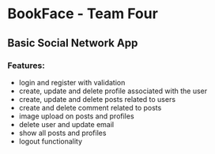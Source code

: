 # BookFace - Team Four

## Basic Social Network App

### Features:

- login and register with validation
- create, update and delete profile associated with the user
- create, update and delete posts related to users
- create and delete comment related to posts
- image upload on posts and profiles
- delete user and update email
- show all posts and profiles
- logout functionality
